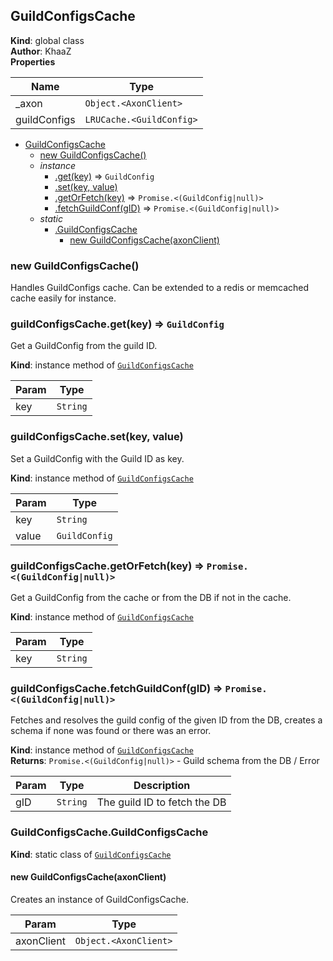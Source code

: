 <a name="GuildConfigsCache"></a>

## GuildConfigsCache
**Kind**: global class  
**Author**: KhaaZ  
**Properties**

| Name | Type |
| --- | --- |
| _axon | <code>Object.&lt;AxonClient&gt;</code> | 
| guildConfigs | <code>LRUCache.&lt;GuildConfig&gt;</code> | 


* [GuildConfigsCache](#GuildConfigsCache)
    * [new GuildConfigsCache()](#new_GuildConfigsCache_new)
    * _instance_
        * [.get(key)](#GuildConfigsCache+get) ⇒ <code>GuildConfig</code>
        * [.set(key, value)](#GuildConfigsCache+set)
        * [.getOrFetch(key)](#GuildConfigsCache+getOrFetch) ⇒ <code>Promise.&lt;(GuildConfig\|null)&gt;</code>
        * [.fetchGuildConf(gID)](#GuildConfigsCache+fetchGuildConf) ⇒ <code>Promise.&lt;(GuildConfig\|null)&gt;</code>
    * _static_
        * [.GuildConfigsCache](#GuildConfigsCache.GuildConfigsCache)
            * [new GuildConfigsCache(axonClient)](#new_GuildConfigsCache.GuildConfigsCache_new)

<a name="new_GuildConfigsCache_new"></a>

### new GuildConfigsCache()
Handles GuildConfigs cache.
Can be extended to a redis or memcached cache easily for instance.

<a name="GuildConfigsCache+get"></a>

### guildConfigsCache.get(key) ⇒ <code>GuildConfig</code>
Get a GuildConfig from the guild ID.

**Kind**: instance method of [<code>GuildConfigsCache</code>](#GuildConfigsCache)  

| Param | Type |
| --- | --- |
| key | <code>String</code> | 

<a name="GuildConfigsCache+set"></a>

### guildConfigsCache.set(key, value)
Set a GuildConfig with the Guild ID as key.

**Kind**: instance method of [<code>GuildConfigsCache</code>](#GuildConfigsCache)  

| Param | Type |
| --- | --- |
| key | <code>String</code> | 
| value | <code>GuildConfig</code> | 

<a name="GuildConfigsCache+getOrFetch"></a>

### guildConfigsCache.getOrFetch(key) ⇒ <code>Promise.&lt;(GuildConfig\|null)&gt;</code>
Get a GuildConfig from the cache or from the DB if not in the cache.

**Kind**: instance method of [<code>GuildConfigsCache</code>](#GuildConfigsCache)  

| Param | Type |
| --- | --- |
| key | <code>String</code> | 

<a name="GuildConfigsCache+fetchGuildConf"></a>

### guildConfigsCache.fetchGuildConf(gID) ⇒ <code>Promise.&lt;(GuildConfig\|null)&gt;</code>
Fetches and resolves the guild config of the given ID from the DB, creates a schema if none was found or there was an error.

**Kind**: instance method of [<code>GuildConfigsCache</code>](#GuildConfigsCache)  
**Returns**: <code>Promise.&lt;(GuildConfig\|null)&gt;</code> - Guild schema from the DB / Error  

| Param | Type | Description |
| --- | --- | --- |
| gID | <code>String</code> | The guild ID to fetch the DB |

<a name="GuildConfigsCache.GuildConfigsCache"></a>

### GuildConfigsCache.GuildConfigsCache
**Kind**: static class of [<code>GuildConfigsCache</code>](#GuildConfigsCache)  
<a name="new_GuildConfigsCache.GuildConfigsCache_new"></a>

#### new GuildConfigsCache(axonClient)
Creates an instance of GuildConfigsCache.


| Param | Type |
| --- | --- |
| axonClient | <code>Object.&lt;AxonClient&gt;</code> | 

